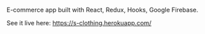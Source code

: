 E-commerce app built with React, Redux, Hooks, Google Firebase.

See it live here: https://s-clothing.herokuapp.com/
